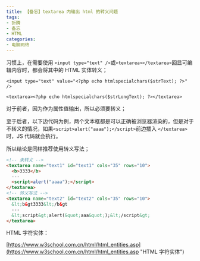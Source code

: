 ```yaml
---
title: 【备忘】textarea 内输出 html 的转义问题
tags:
- 折腾
- 备忘
- HTML
categories:
- 电脑网络
---
```


习惯上，在需要使用 `<input type="text" />`或`<textarea></textarea>`回显可编辑内容时，都会将其中的 HTML 实体转义；

<!--more-->

`<input type="text" value="<?php echo htmlspecialchars($strText); ?>" />`

`<textarea><?php echo htmlspecialchars($strLongText); ?></textarea>`

对于前者，因为作为属性值输出，所以必须要转义；

至于后者，以下边代码为例，两个文本框都是可以正确被浏览器渲染的，但是对于不转义的情况，如果`<script>alert("aaaa");</script>`前边插入 `</textarea>`时，JS 代码就会执行。

所以结论是同样推荐使用转义写法；

```html
<!-- 未转义 -->
<textarea name="text1" id="text1" cols="35" rows="10">
  <b>3333</b>
  ---
  <script>alert("aaaa");</script>
</textarea>
<!-- 转义写法 -->
<textarea name="text2" id="text2" cols="35" rows="10">
  &lt;b&gt3333&lt;/b&gt
  ---
  &lt;script&gt;alert(&quot;aaa&quot;);&lt;/script&gt;
</textarea>
```

HTML 字符实体：

[https://www.w3school.com.cn/html/html_entities.asp](https://www.w3school.com.cn/html/html_entities.asp "HTML 字符实体")
